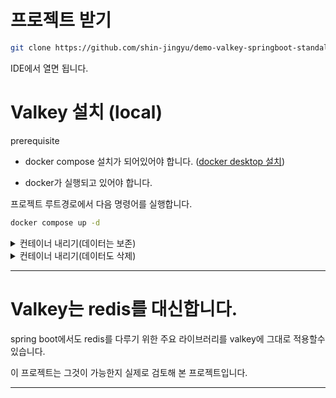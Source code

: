# 프로젝트 받기

```bash
git clone https://github.com/shin-jingyu/demo-valkey-springboot-standalone.git
```

IDE에서 열면 됩니다. 

# Valkey 설치 (local)

prerequisite 

- docker compose 설치가 되어있어야 합니다.
  ([docker desktop 설치](https://www.docker.com/products/docker-desktop/))

- docker가 실행되고 있어야 합니다.

프로젝트 루트경로에서 다음 명령어를 실행합니다.

```bash
docker compose up -d
```
<details> 
 <summary> 컨테이너 내리기(데이터는 보존) </summary> 
 <div markdown="1"> 

```bash
docker compose down 
```

 </div>
 </details>

<details> 
 <summary> 컨테이너 내리기(데이터도 삭제) </summary> 
 <div markdown="1"> 

```bash
docker compose down -v 
```

 </div>
 </details>

---

# Valkey는 redis를 대신합니다.

spring boot에서도 redis를 다루기 위한 주요 라이브러리를 valkey에 그대로 적용할수 있습니다.

이 프로젝트는 그것이 가능한지 실제로 검토해 본 프로젝트입니다.








---


